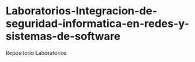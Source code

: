 # Laboratorios-Integracion-de-seguridad-informatica-en-redes-y-sistemas-de-software
Repositorio Laboratorios
